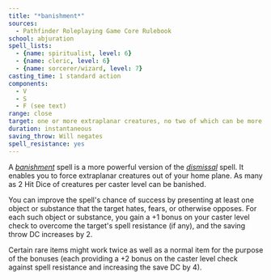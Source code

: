 ```yaml
---
title: "*banishment*"
sources:
  - Pathfinder Roleplaying Game Core Rulebook
school: abjuration
spell_lists:
  - {name: spiritualist, level: 6}
  - {name: cleric, level: 6}
  - {name: sorcerer/wizard, level: 7}
casting_time: 1 standard action
components:
  - V
  - S
  - F (see text)
range: close
target: one or more extraplanar creatures, no two of which can be more than 30 ft. apart
duration: instantaneous
saving_throw: Will negates
spell_resistance: yes
---
```


A [*banishment*](/spells/banishment/) spell is a more powerful version of the [*dismissal*](/spells/dismissal/) spell. It enables you to force extraplanar creatures out of your home plane. As many as 2 Hit Dice of creatures per caster level can be banished.

You can improve the spell's chance of success by presenting at least one object or substance that the target hates, fears, or otherwise opposes. For each such object or substance, you gain a +1 bonus on your caster level check to overcome the target's spell resistance (if any), and the saving throw DC increases by 2.

Certain rare items might work twice as well as a normal item for the purpose of the bonuses (each providing a +2 bonus on the caster level check against
spell resistance and increasing the save DC by 4).

